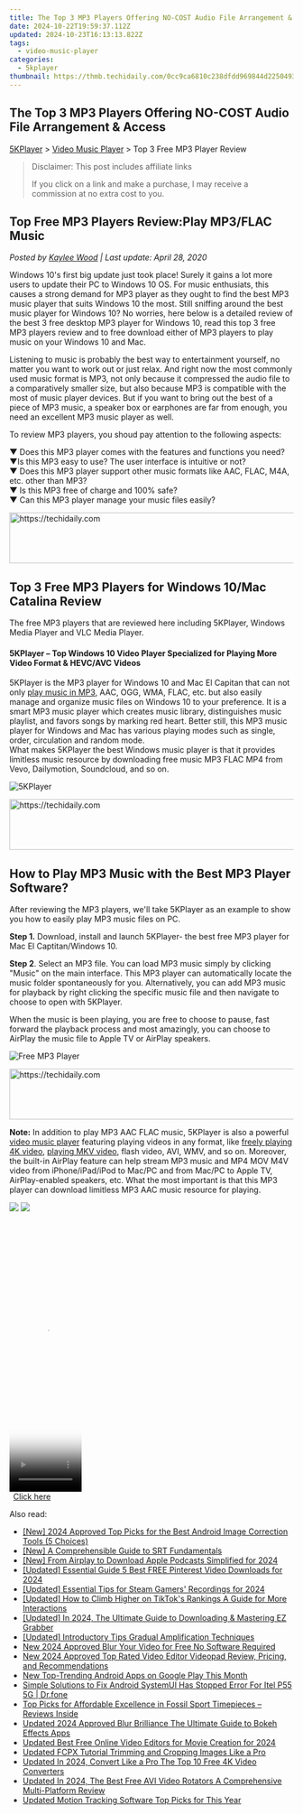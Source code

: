 ```yaml
---
title: The Top 3 MP3 Players Offering NO-COST Audio File Arrangement & Access
date: 2024-10-22T19:59:37.112Z
updated: 2024-10-23T16:13:13.822Z
tags:
  - video-music-player
categories:
  - 5kplayer
thumbnail: https://thmb.techidaily.com/0cc9ca6810c238dfdd969844d2250493a479c3321512aa3c39ef7570f30da978.jpg
---
```


## The Top 3 MP3 Players Offering NO-COST Audio File Arrangement & Access

[5KPlayer](https://tools.techidaily.com/5kplayer/products/) \> [Video Music Player](https://tools.techidaily.com/5kplayer/video-music-player/) \> Top 3 Free MP3 Player Review

>  Disclaimer: This post includes affiliate links
>
>  If you click on a link and make a purchase, I may receive a commission at no extra cost to you.
>

## Top Free MP3 Players Review:Play MP3/FLAC Music

 _Posted by [Kaylee Wood](https://www.quora.com/profile/Amanda-Hu-21) | Last update: April 28, 2020_ 

Windows 10's first big update just took place! Surely it gains a lot more users to update their PC to Windows 10 OS. For music enthusiats, this causes a strong demand for MP3 player as they ought to find the best MP3 music player that suits Windows 10 the most. Still sniffing around the best music player for Windows 10? No worries, here below is a detailed review of the best 3 free desktop MP3 player for Windows 10, read this top 3 free MP3 players review and to free download either of MP3 players to play music on your Windows 10 and Mac. 

Listening to music is probably the best way to entertainment yourself, no matter you want to work out or just relax. And right now the most commonly used music format is MP3, not only because it compressed the audio file to a comparatively smaller size, but also because MP3 is compatible with the most of music player devices. But if you want to bring out the best of a piece of MP3 music, a speaker box or earphones are far from enough, you need an excellent MP3 music player as well. 

To review MP3 players, you shoud pay attention to the following aspects: 

 ▼ Does this MP3 player comes with the features and functions you need?  
 ▼Is this MP3 easy to use? The user interface is intuitive or not?  
 ▼ Does this MP3 player support other music formats like AAC, FLAC, M4A, etc. other than MP3?  
 ▼ Is this MP3 free of charge and 100% safe?  
 ▼ Can this MP3 player manage your music files easily? 

<!-- affiliate ads begin -->
<a href="https://appsumo.8odi.net/c/5597632/2144283/7443" target="_top" id="2144283">
  <img src="//a.impactradius-go.com/display-ad/7443-2144283" border="0" alt="https://techidaily.com" width="600" height="90"/>
</a>
<img height="0" width="0" src="https://appsumo.8odi.net/i/5597632/2144283/7443" style="position:absolute;visibility:hidden;" border="0" />
<!-- affiliate ads end -->

## Top 3 Free MP3 Players for Windows 10/Mac Catalina Review

The free MP3 players that are reviewed here including 5KPlayer, Windows Media Player and VLC Media Player.

#### **5KPlayer – Top Windows 10 Video Player Specialized for Playing More Video Format & HEVC/AVC Videos**

 5KPlayer is the MP3 player for Windows 10 and Mac El Capitan that can not only [play music in MP3](https://tools.techidaily.com/5kplayer/video-music-player/), AAC, OGG, WMA, FLAC, etc. but also easily manage and organize music files on Windows 10 to your preference. It is a smart MP3 music player which creates music library, distinguishes music playlist, and favors songs by marking red heart. Better still, this MP3 music player for Windows and Mac has various playing modes such as single, order, circulation and random mode.   
What makes 5KPlayer the best Windows music player is that it provides limitless music resource by downloading free music MP3 FLAC MP4 from Vevo, Dailymotion, Soundcloud, and so on.

![5KPlayer](https://www.5kplayer.com/video-music-player/img/play-music-with-5kp-0106.jpg) 

<!-- affiliate ads begin -->
<a href="https://appsumo.8odi.net/c/5597632/2151870/7443" target="_top" id="2151870">
  <img src="//a.impactradius-go.com/display-ad/7443-2151870" border="0" alt="https://techidaily.com" width="728" height="90"/>
</a>
<img height="0" width="0" src="https://appsumo.8odi.net/i/5597632/2151870/7443" style="position:absolute;visibility:hidden;" border="0" />
<!-- affiliate ads end -->

##  How to Play MP3 Music with the Best MP3 Player Software?

After reviewing the MP3 players, we'll take 5KPlayer as an example to show you how to easily play MP3 music files on PC.

**Step 1.** Download, install and launch 5KPlayer- the best free MP3 player for Mac El Captitan/Windows 10\. 

**Step 2**. Select an MP3 file. You can load MP3 music simply by clicking "Music" on the main interface. This MP3 player can automatically locate the music folder spontaneously for you. Alternatively, you can add MP3 music for playback by right clicking the specific music file and then navigate to choose to open with 5KPlayer.

When the music is been playing, you are free to choose to pause, fast forward the playback process and most amazingly, you can choose to AirPlay the music file to Apple TV or AirPlay speakers. 

![Free MP3 Player](https://www.5kplayer.com/video-music-player/img/mp3-player-review.jpg) 

<!-- affiliate ads begin -->
<a href="https://zebaoaffiliateprogram.pxf.io/c/5597632/2137974/21526" target="_top" id="2137974">
  <img src="//a.impactradius-go.com/display-ad/21526-2137974" border="0" alt="https://techidaily.com" width="728" height="90"/>
</a>
<img height="0" width="0" src="https://zebaoaffiliateprogram.pxf.io/i/5597632/2137974/21526" style="position:absolute;visibility:hidden;" border="0" />
<!-- affiliate ads end -->

**Note:** In addition to play MP3 AAC FLAC music, 5KPlayer is also a powerful [video music player](https://tools.techidaily.com/5kplayer/video-music-player/) featuring playing videos in any format, like [freely playing 4K video](https://tools.techidaily.com/5kplayer/video-music-player/), [playing MKV video](https://tools.techidaily.com/5kplayer/video-music-player/), flash video, AVI, WMV, and so on. Moreover, the built-in AirPlay feature can help stream MP3 music and MP4 MOV M4V video from iPhone/iPad/iPod to Mac/PC and from Mac/PC to Apple TV, AirPlay-enabled speakers, etc. What the most important is that this MP3 player can download limitless MP3 AAC music resource for playing.

[![](https://www.5kplayer.com/video-music-player/../button/freedownwhitewin.png)](https://tools.techidaily.com/5kplayer/products/) [![](https://www.5kplayer.com/video-music-player/../button/freedownbackmac.png)](https://tools.techidaily.com/5kplayer/products/)

<!-- affiliate ads begin -->
<span id="1975648">
					<video width="128" height="480" style="cursor:pointer"
           poster="//a.impactradius-go.com/display-clicktoplayimage/1975648.png"
           onclick="if(!this.playClicked){this.play();this.setAttribute('controls',true);this.playClicked=true;}">
	   <source src="//a.impactradius-go.com/display-ad/22993-1975648">
	   <img src="//a.impactradius-go.com/display-clicktoplayimage/1975648.png" style="border: none; height: 100%; width: 100%; object-fit: contain">
	</video>
	<div style="width:80px;text-align:center"><a href="javascript:window.open(decodeURIComponent('https%3A%2F%2Fhomestyler.sjv.io%2Fc%2F5597632%2F1975648%2F22993'), '_blank');void(0);">Click here</a></div>
</span>
<img height="0" width="0" src="https://imp.pxf.io/i/5597632/1975648/22993" style="position:absolute;visibility:hidden;" border="0" />
<!-- affiliate ads end -->

<ins class="adsbygoogle"
     style="display:block"
     data-ad-format="autorelaxed"
     data-ad-client="ca-pub-7571918770474297"
     data-ad-slot="1223367746"></ins>

<ins class="adsbygoogle"
     style="display:block"
     data-ad-client="ca-pub-7571918770474297"
     data-ad-slot="8358498916"
     data-ad-format="auto"
     data-full-width-responsive="true"></ins>

<span class="atpl-alsoreadstyle">Also read:</span>
<div><ul>
<li><a href="https://fox-access.techidaily.com/new-2024-approved-top-picks-for-the-best-android-image-correction-tools-5-choices/"><u>[New] 2024 Approved Top Picks for the Best Android Image Correction Tools (5 Choices)</u></a></li>
<li><a href="https://extra-lessons.techidaily.com/new-a-comprehensible-guide-to-srt-fundamentals/"><u>[New] A Comprehensible Guide to SRT Fundamentals</u></a></li>
<li><a href="https://fox-friendly.techidaily.com/new-from-airplay-to-download-apple-podcasts-simplified-for-2024/"><u>[New] From Airplay to Download Apple Podcasts Simplified for 2024</u></a></li>
<li><a href="https://fox-http.techidaily.com/updated-essential-guide-5-best-free-pinterest-video-downloads-for-2024/"><u>[Updated] Essential Guide 5 Best FREE Pinterest Video Downloads for 2024</u></a></li>
<li><a href="https://desktop-recording.techidaily.com/updated-essential-tips-for-steam-gamers-recordings-for-2024/"><u>[Updated] Essential Tips for Steam Gamers' Recordings for 2024</u></a></li>
<li><a href="https://tiktok-videos.techidaily.com/updated-how-to-climb-higher-on-tiktoks-rankings-a-guide-for-more-interactions/"><u>[Updated] How to Climb Higher on TikTok's Rankings A Guide for More Interactions</u></a></li>
<li><a href="https://visual-screen-recording.techidaily.com/updated-in-2024-the-ultimate-guide-to-downloading-and-mastering-ez-grabber/"><u>[Updated] In 2024, The Ultimate Guide to Downloading & Mastering EZ Grabber</u></a></li>
<li><a href="https://fox-info.techidaily.com/updated-introductory-tips-gradual-amplification-techniques/"><u>[Updated] Introductory Tips Gradual Amplification Techniques</u></a></li>
<li><a href="https://video-ai-editor.techidaily.com/new-2024-approved-blur-your-video-for-free-no-software-required/"><u>New 2024 Approved Blur Your Video for Free No Software Required</u></a></li>
<li><a href="https://video-ai-editor.techidaily.com/new-2024-approved-top-rated-video-editor-videopad-review-pricing-and-recommendations/"><u>New 2024 Approved Top Rated Video Editor Videopad Review, Pricing, and Recommendations</u></a></li>
<li><a href="https://video-ai-editor.techidaily.com/new-top-trending-android-apps-on-google-play-this-month/"><u>New Top-Trending Android Apps on Google Play This Month</u></a></li>
<li><a href="https://fix-guide.techidaily.com/simple-solutions-to-fix-android-systemui-has-stopped-error-for-itel-p55-5g-drfone-by-drfone-fix-android-problems-fix-android-problems/"><u>Simple Solutions to Fix Android SystemUI Has Stopped Error For Itel P55 5G | Dr.fone</u></a></li>
<li><a href="https://buynow-info.techidaily.com/top-picks-for-affordable-excellence-in-fossil-sport-timepieces-reviews-inside/"><u>Top Picks for Affordable Excellence in Fossil Sport Timepieces – Reviews Inside</u></a></li>
<li><a href="https://video-ai-editor.techidaily.com/updated-2024-approved-blur-brilliance-the-ultimate-guide-to-bokeh-effects-apps/"><u>Updated 2024 Approved Blur Brilliance The Ultimate Guide to Bokeh Effects Apps</u></a></li>
<li><a href="https://video-ai-editor.techidaily.com/updated-best-free-online-video-editors-for-movie-creation-for-2024/"><u>Updated Best Free Online Video Editors for Movie Creation for 2024</u></a></li>
<li><a href="https://video-ai-editor.techidaily.com/updated-fcpx-tutorial-trimming-and-cropping-images-like-a-pro/"><u>Updated FCPX Tutorial Trimming and Cropping Images Like a Pro</u></a></li>
<li><a href="https://video-ai-editor.techidaily.com/updated-in-2024-convert-like-a-pro-the-top-10-free-4k-video-converters/"><u>Updated In 2024, Convert Like a Pro The Top 10 Free 4K Video Converters</u></a></li>
<li><a href="https://video-ai-editor.techidaily.com/updated-in-2024-the-best-free-avi-video-rotators-a-comprehensive-multi-platform-review/"><u>Updated In 2024, The Best Free AVI Video Rotators A Comprehensive Multi-Platform Review</u></a></li>
<li><a href="https://video-ai-editor.techidaily.com/updated-motion-tracking-software-top-picks-for-this-year/"><u>Updated Motion Tracking Software Top Picks for This Year</u></a></li>
</ul></div>

